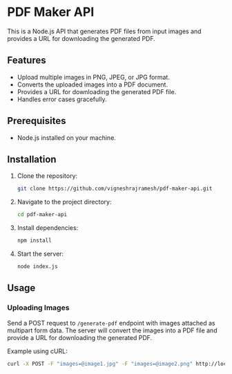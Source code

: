 # PDF Maker API

This is a Node.js API that generates PDF files from input images and provides a URL for downloading the generated PDF.

## Features

- Upload multiple images in PNG, JPEG, or JPG format.
- Converts the uploaded images into a PDF document.
- Provides a URL for downloading the generated PDF file.
- Handles error cases gracefully.

## Prerequisites

- Node.js installed on your machine.

## Installation

1. Clone the repository:

    ```bash
    git clone https://github.com/vigneshrajramesh/pdf-maker-api.git
    ```

2. Navigate to the project directory:

    ```bash
    cd pdf-maker-api
    ```

3. Install dependencies:

    ```bash
    npm install
    ```

4. Start the server:

    ```bash
    node index.js
    ```

## Usage

### Uploading Images

Send a POST request to `/generate-pdf` endpoint with images attached as multipart form data. The server will convert the images into a PDF file and provide a URL for downloading the generated PDF.

Example using cURL:

```bash
curl -X POST -F "images=@image1.jpg" -F "images=@image2.png" http://localhost:3000/generate-pdf
